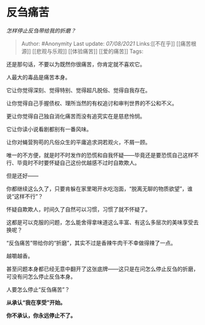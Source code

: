 # 反刍痛苦
*怎样停止反刍带给我的折磨？*

> Author: #Anonymity
> Last update: *07/08/2021*
> Links:[[不在乎]] [[痛苦根源]] [[悲观与乐观]] [[体验痛苦]] [[爱的痛苦]]
> Tags:

还是那句话，不要以为既然你很痛苦，你肯定就不喜欢它。

人最大的毒品是痛苦本身。

它让你觉得深刻、觉得特别、觉得超凡脱俗、觉得自我存在。

让你觉得自己手握债权、理所当然的有权追讨和审判世界的不公和不义。

更让你觉得自己独自消化痛苦而没有追究实在是慈悲怜悯。

它让你读小说看剧都别有一番风味。

让你对蝇营狗苟的凡俗众生的平庸追求洞若观火，不屑一顾。

唯一的不方便，就是时不时发作的恐慌和自我怀疑——毕竟还是要恐慌自己这样不行、毕竟时不时要怀疑自己这份优越感不过时自欺欺人。

但是还好——

你都继续这么久了，只要肯躲在家里喝开水吃泡面，“脱离无聊的物质欲望”，谁说“这样不行”？

怀疑自欺欺人，时间久了自然可以习惯，习惯了就不怀疑了。

这都是可以克服的问题，怎么能舍得拿味道这么丰富、有这么多层次的美味享受去换呢？

“反刍痛苦”带给你的“折磨”，其实不过是香辣牛肉干不幸做得辣了一点。

越嚼越香。

甚至问题本身都已经无意中翻开了这张底牌——这只是在问怎么停止反刍的折磨，可没有问怎么停止反刍本身。

人要怎么停止“反刍痛苦”？

**从承认“我在享受”开始。**

**你不承认，你永远停止不了。**

